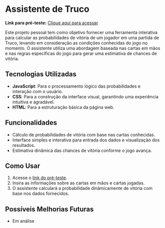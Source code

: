 <h1>Assistente de Truco</h1>

<p><strong>Link para pré-teste:</strong> <a href="https://eduardopaz01.github.io/Assistente-de-Truco/" target="_blank">Clique aqui para acessar</a></p>

<p>Este projeto pessoal tem como objetivo fornecer uma ferramenta interativa para calcular as probabilidades de vitória de um jogador em uma partida de Truco, levando em consideração as condições conhecidas do jogo no momento. O assistente utiliza uma abordagem baseada nas cartas em mãos e nas regras específicas do jogo para gerar uma estimativa de chances de vitória.</p>

<h2>Tecnologias Utilizadas</h2>
<ul>
    <li><strong>JavaScript</strong>: Para o processamento lógico das probabilidades e interação com o usuário.</li>
    <li><strong>CSS</strong>: Para a construção da interface visual, garantindo uma experiência intuitiva e agradável.</li>
    <li><strong>HTML</strong>: Para a estruturação básica da página web.</li>
</ul>

<h2>Funcionalidades</h2>
<ul>
    <li>Cálculo de probabilidades de vitória com base nas cartas conhecidas.</li>
    <li>Interface simples e interativa para entrada dos dados e visualização dos resultados.</li>
    <li>Estimativa dinâmica das chances de vitória conforme o jogo avança.</li>
</ul>

<h2>Como Usar</h2>
<ol>
    <li>Acesse o <a href="https://eduardopaz01.github.io/Assistente-de-Truco/" target="_blank">link do pré-teste</a>.</li>
    <li>Insira as informações sobre as cartas em mãos e cartas jogadas.</li>
    <li>O assistente calculará a probabilidade dinâmicamente de vitória com base nos dados fornecidos.</li>
</ol>

<h2>Possíveis Melhorias Futuras</h2>
<ul>
    <li>Em análise</li>
</ul>

